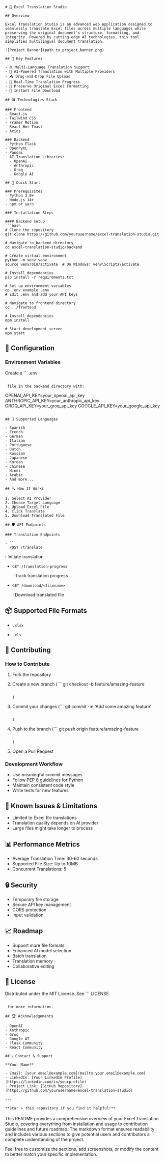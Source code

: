 ````
# 📄 Excel Translation Studio

## Overview

Excel Translation Studio is an advanced web application designed to seamlessly translate Excel files across multiple languages while preserving the original document's structure, formatting, and integrity. Powered by cutting-edge AI technologies, this tool simplifies multilingual document translation.

![Project Banner](path_to_project_banner.png)

## 🌟 Key Features

- 🌐 Multi-Language Translation Support
- 🤖 AI-Powered Translation with Multiple Providers
- 📤 Drag-and-Drop File Upload
- 🔄 Real-Time Translation Progress
- 💾 Preserve Original Excel Formatting
- 🚀 Instant File Download

## 🛠 Technologies Stack

### Frontend
- React.js
- Tailwind CSS
- Framer Motion
- React Hot Toast
- Axios

### Backend
- Python Flask
- OpenPyXL
- Pandas
- AI Translation Libraries:
  - OpenAI
  - Anthropic
  - Groq
  - Google AI

## 🚀 Quick Start

### Prerequisites
- Python 3.8+
- Node.js 14+
- npm or yarn

### Installation Steps

#### Backend Setup
```bash
# Clone the repository
git clone https://github.com/yourusername/excel-translation-studio.git

# Navigate to backend directory
cd excel-translation-studio/backend

# Create virtual environment
python -m venv venv
source venv/bin/activate  # On Windows: venv\Scripts\activate

# Install dependencies
pip install -r requirements.txt

# Set up environment variables
cp .env.example .env
# Edit .env and add your API keys
````

```
# Navigate to frontend directory
cd ../frontend

# Install dependencies
npm install

# Start development server
npm start
```

## 🔧 Configuration

### Environment Variables

Create a ```
.env

```

 file in the backend directory with:

```

OPENAI_API_KEY=your_openai_api_key
ANTHROPIC_API_KEY=your_anthropic_api_key
GROQ_API_KEY=your_groq_api_key
GOOGLE_API_KEY=your_google_api_key

````

## 🌈 Supported Languages

- Spanish
- French
- German
- Italian
- Portuguese
- Dutch
- Russian
- Japanese
- Korean
- Chinese
- Hindi
- Arabic
- And more...

## 🔍 How It Works

1. Select AI Provider
2. Choose Target Language
3. Upload Excel File
4. Click Translate
5. Download Translated File

## 🛡 API Endpoints

### Translation Endpoints

- ```
  POST /translate
````

: Initiate translation

- ```
  GET /translation-progress
  ```

  : Track translation progress

- ```
  GET /download/<filename>
  ```

  : Download translated file

## 📦 Supported File Formats

- ```
  .xlsx
  ```
- ```
  .xls
  ```

## 🤝 Contributing

### How to Contribute

1. Fork the repository
2. Create a new branch (```
   git checkout -b feature/amazing-feature

   ```

   )
   ```

3. Commit your changes (```
   git commit -m 'Add some amazing feature'

   ```

   )
   ```

4. Push to the branch (```
   git push origin feature/amazing-feature

   ```

   )
   ```

5. Open a Pull Request

### Development Workflow

- Use meaningful commit messages
- Follow PEP 8 guidelines for Python
- Maintain consistent code style
- Write tests for new features

## 🐛 Known Issues & Limitations

- Limited to Excel file translations
- Translation quality depends on AI provider
- Large files might take longer to process

## 📊 Performance Metrics

- Average Translation Time: 30-60 seconds
- Supported File Size: Up to 10MB
- Concurrent Translations: 5

## 🔒 Security

- Temporary file storage
- Secure API key management
- CORS protection
- Input validation

## 📈 Roadmap

- Support more file formats
- Enhanced AI model selection
- Batch translation
- Translation memory
- Collaborative editing

## 📝 License

Distributed under the MIT License. See ```
LICENSE

```

 for more information.

## 🏆 Acknowledgements

- OpenAI
- Anthropic
- Groq
- Google AI
- Flask Community
- React Community

## 📞 Contact & Support

**Your Name**

- Email: [your.email@example.com](mailto:your.email@example.com)
- LinkedIn: [Your LinkedIn Profile](https://linkedin.com/in/yourprofile)
- Project Link: [GitHub Repository](https://github.com/yourusername/excel-translation-studio)

---

**Star ⭐ this repository if you find it helpful!**

```

This README provides a comprehensive overview of your Excel Translation Studio, covering everything from installation and usage to contribution guidelines and future roadmap. The markdown format ensures readability and includes various sections to give potential users and contributors a complete understanding of the project.

Feel free to customize the sections, add screenshots, or modify the content to better match your specific implementation.

```

```
